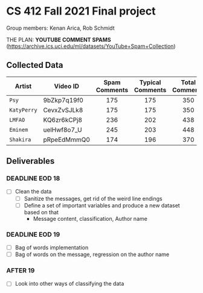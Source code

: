 # CS 412 Fall 2021 Final project

Group members: Kenan Arica, Rob Schmidt

THE PLAN: **YOUTUBE COMMENT SPAMS** (<https://archive.ics.uci.edu/ml/datasets/YouTube+Spam+Collection>)

## Collected Data

| Artist    | Video ID    | Spam Comments | Typical Comments | Total Comments |
| --------- | ----------- | :-----------: | :--------------: | :------------: |
|`Psy`      | 9bZkp7q19f0 | 175           | 175              | 350            |
|`KatyPerry`| CevxZvSJLk8 | 175           | 175              | 350            |
|`LMFAO`    | KQ6zr6kCPj8 | 236           | 202              | 438            |
|`Eminem`   | uelHwf8o7_U | 245           | 203              | 448            |
|`Shakira`  | pRpeEdMmmQ0 | 174           | 196              | 370            |

## Deliverables

### DEADLINE EOD 18

- [ ] Clean the data
  - [ ] Sanitize the messages, get rid of the weird line endings
  - [ ] Define a set of important variables and produce a new dataset based on that
    - Message content, classification, Author name

### DEADLINE EOD 19

- [ ] Bag of words implementation
- [ ] Bag of words on the message, regression on the author name

### AFTER 19

- [ ] Look into other ways of classifying the data
